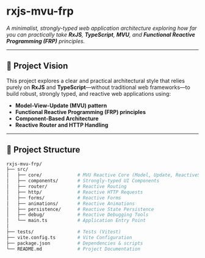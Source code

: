 # rxjs-mvu-frp

*A minimalist, strongly-typed web application architecture exploring how far you can practically take **RxJS**, **TypeScript**, **MVU**, and **Functional Reactive Programming (FRP)** principles.*

---

## 🚀 **Project Vision**

This project explores a clear and practical architectural style that relies purely on **RxJS** and **TypeScript**—without traditional web frameworks—to build robust, strongly typed, and reactive web applications using:

- **Model-View-Update (MVU) pattern**
- **Functional Reactive Programming (FRP) principles**
- **Component-Based Architecture**
- **Reactive Router and HTTP Handling**

---

## 📌 **Project Structure**

```bash
rxjs-mvu-frp/
├── src/
│   ├── core/             # MVU Reactive Core (Model, Update, ReactiveStore)
│   ├── components/       # Strongly-typed UI Components
│   ├── router/           # Reactive Routing
│   ├── http/             # Reactive HTTP Requests
│   ├── forms/            # Reactive Forms
│   ├── animations/       # Reactive Animations
│   ├── persistence/      # Reactive State Persistence
│   ├── debug/            # Reactive Debugging Tools
│   └── main.ts           # Application Entry Point
│
├── tests/                # Tests (Vitest)
├── vite.config.ts        # Vite Configuration
├── package.json          # Dependencies & scripts
└── README.md             # Project Documentation
